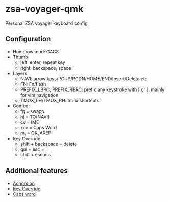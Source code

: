 # zsa-voyager-qmk

Personal ZSA voyager keyboard config

## Configuration
* Homerow mod: GACS
* Thumb
    * left: enter, repeat key
    * right: backspace, space
* Layers
    * NAVI: arrow keys/PGUP/PGDN/HOME/END/Insert/Delete etc
    * FN: Fn/flash
    * PREFIX_LBRC, PREFIX_RBRC: prefix any keystroke with [ or ], mainly for vim navigation
    * TMUX_LH/TMUX_RH: tmux shortcuts
* Combo:
    * fg = swapp
    * hj = TO(NAVI)
    * cv = IME
    * xcv = Caps Word
    * m, = QK_AREP
* Key Override
    * shift + backspace = delete
    * gui + esc = \`
    * shift + esc = ~

## Additional features
* [Achordion](https://getreuer.info/posts/keyboards/achordion/index.html)
* [Key Override](https://docs.qmk.fm/#/feature_key_overrides)
* [Caps word](https://docs.qmk.fm/features/caps_word)
